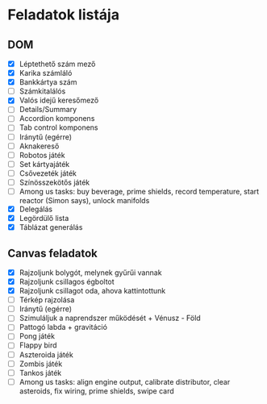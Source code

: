 # Feladatok listája

## DOM

- [x] Léptethető szám mező
- [x] Karika számláló
- [x] Bankkártya szám
- [ ] Számkitalálós
- [x] Valós idejű keresőmező
- [ ] Details/Summary
- [ ] Accordion komponens
- [ ] Tab control komponens
- [ ] Iránytű (egérre)
- [ ] Aknakereső
- [ ] Robotos játék
- [ ] Set kártyajáték
- [ ] Csővezeték játék
- [ ] Színösszekötős játék
- [ ] Among us tasks: buy beverage, prime shields, record temperature, start reactor (Simon says), unlock manifolds
- [x] Delegálás
- [x] Legördülő lista
- [x] Táblázat generálás

## Canvas feladatok

- [x] Rajzoljunk bolygót, melynek gyűrűi vannak
- [x] Rajzoljunk csillagos égboltot
- [x] Rajzoljunk csillagot oda, ahova kattintottunk
- [ ] Térkép rajzolása
- [ ] Iránytű (egérre)
- [ ] Szimuláljuk a naprendszer működését + Vénusz - Föld
- [ ] Pattogó labda + gravitáció
- [ ] Pong játék
- [ ] Flappy bird
- [ ] Aszteroida játék
- [ ] Zombis játék
- [ ] Tankos játék
- [ ] Among us tasks: align engine output, calibrate distributor, clear asteroids, fix wiring, prime shields, swipe card
